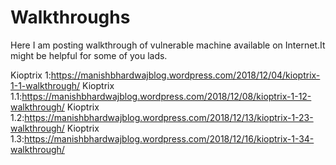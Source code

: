 # Walkthroughs
Here I am posting walkthrough of vulnerable machine available on Internet.It might be helpful for some of you lads.


Kioptrix 1:https://manishbhardwajblog.wordpress.com/2018/12/04/kioptrix-1-1-walkthrough/
Kioptrix 1.1:https://manishbhardwajblog.wordpress.com/2018/12/08/kioptrix-1-12-walkthrough/
Kioptrix 1.2:https://manishbhardwajblog.wordpress.com/2018/12/13/kioptrix-1-23-walkthrough/
Kioptrix 1.3:https://manishbhardwajblog.wordpress.com/2018/12/16/kioptrix-1-34-walkthrough/




